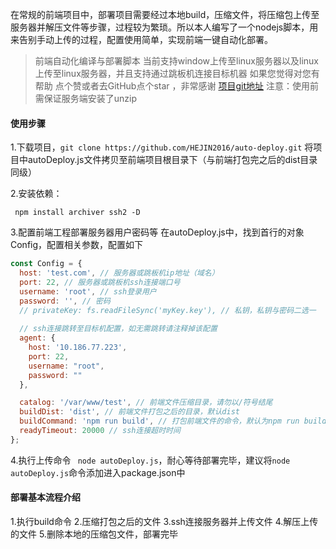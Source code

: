 在常规的前端项目中，部署项目需要经过本地build，压缩文件，将压缩包上传至服务器并解压文件等步骤，过程较为繁琐。所以本人编写了一个nodejs脚本，用来告别手动上传的过程，配置使用简单，实现前端一键自动化部署。
 


> 前端自动化编译与部署脚本
当前支持window上传至linux服务器以及linux上传至linux服务器，并且支持通过跳板机连接目标机器
如果您觉得对您有帮助 点个赞或者去GitHub点个star ，非常感谢
[项目git地址]([https://github.com/HEJIN2016/auto-deploy](https://github.com/HEJIN2016/auto-deploy)
)
注意：使用前需保证服务端安装了unzip
#### 使用步骤
1.下载项目，```git clone https://github.com/HEJIN2016/auto-deploy.git```
将项目中autoDeploy.js文件拷贝至前端项目根目录下（与前端打包完之后的dist目录同级）

2.安装依赖：
```
 npm install archiver ssh2 -D
```

3.配置前端工程部署服务器用户密码等
在autoDeploy.js中，找到首行的对象Config，配置相关参数，配置如下
```js
const Config = {
  host: 'test.com', // 服务器或跳板机ip地址（域名）
  port: 22, // 服务器或跳板机ssh连接端口号
  username: 'root', // ssh登录用户
  password: '', // 密码
  // privateKey: fs.readFileSync('myKey.key'), // 私钥，私钥与密码二选一
  
  // ssh连接跳转至目标机配置，如无需跳转请注释掉该配置
  agent: {
    host: '10.186.77.223',
    port: 22,
    username: "root",
    password: ""
  },

  catalog: '/var/www/test', // 前端文件压缩目录，请勿以/符号结尾
  buildDist: 'dist', // 前端文件打包之后的目录，默认dist
  buildCommand: 'npm run build', // 打包前端文件的命令，默认为npm run build
  readyTimeout: 20000 // ssh连接超时时间
};
```

4.执行上传命令
``` node autoDeploy.js```，耐心等待部署完毕，建议将```node autoDeploy.js```命令添加进入package.json中

#### 部署基本流程介绍
1.执行build命令
2.压缩打包之后的文件
3.ssh连接服务器并上传文件
4.解压上传的文件
5.删除本地的压缩包文件，部署完毕
